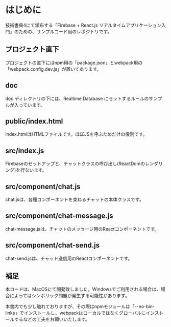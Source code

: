 # はじめに
技術書典4にて頒布する「Firebase + React.js リアルタイムアプリケーション入門」のための、サンプルコード用のレポジトリです。

## プロジェクト直下
プロジェクトの直下にはnpm用の「package.json」とwebpack用の「webpack.config.dev.js」が置いてあります。

## doc
doc ディレクトリの下には、Realtime Database にセットするルールのサンプルが入っています。

## public/index.html
index.htmlはHTMLファイルです。ほぼJSを呼ぶためだけの役割です。

## src/index.js
Firebaseのセットアップと、チャットクラスの呼び出し(ReactDomのレンダリング)を行ないます。

## src/component/chat.js
chat.jsは、各種コンポーネントを束ねるチャットの本体クラスです。

## src/component/chat-message.js
chat-message.jsは、チャットのメッセージ用のReactコンポーネントです。

## src/component/chat-send.js
chat-send.jsは、チャット送信用のReactコンポーネントです。

## 補足
本コードは、MacOSにて開発致しました。Windowsでご利用される場合は、場合によってはシンボリック問題が発生する可能性があります。

本書内でも少し触れておりますが、その際はnpmモジュールは「--no-bin-links」でインストールし、webpackはローカルではなくグローバルにインストールするなどの工夫をお願いいたします。
